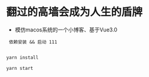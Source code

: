 # 翻过的高墙会成为人生的盾牌

- 模仿macos系统的一个小博客、基于Vue3.0

``` 依赖安装 && 启动 111```

```js

yarn install 

yarn start

```
